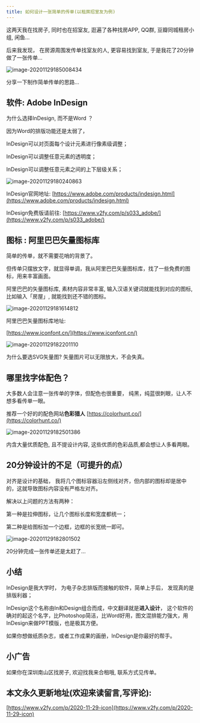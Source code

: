 ```yaml
---
title: 如何设计一张简单的传单(以租房招室友为例)
---
```


这两天我在找房子, 同时也在招室友, 逛遍了各种找房APP, QQ群, 豆瓣同城租房小组, 闲鱼...



后来我发现， 在房源周围发传单找室友的人,  更容易找到室友, 于是我花了20分钟做了一张传单...

![image-20201129185008434](https://www.v2fy.com/asset/0i/jikemiji/jikemiji-md/2020-11-29-icon.assets/image-20201129185008434.png)

分享一下制作简单传单的思路...




## 软件: Adobe InDesign



为什么选择InDesign, 而不是Word ？

因为Word的排版功能还是太弱了，

InDesign可以对页面每个设计元素进行像素级调整；

InDesign可以调整任意元素的透明度；

InDesign可以调整任意元素之间的上下层级关系；



![image-20201129180240863](https://www.v2fy.com/asset/0i/jikemiji/jikemiji-md/2020-11-29-icon.assets/image-20201129180240863.png)



InDesign官网地址: [https://www.adobe.com/products/indesign.html](https://www.adobe.com/products/indesign.html)



InDesign免费版请前往: [https://www.v2fy.com/p/s033_adobe/](https://www.v2fy.com/p/s033_adobe/)





## 图标 : 阿里巴巴矢量图标库



简单的传单，就不需要花哨的背景了。



但传单只摆放文字，就显得单调，我从阿里巴巴矢量图标库，找了一些免费的图标，用来丰富画面。



阿里巴巴的矢量图标库, 素材内容非常丰富, 输入汉语关键词就能找到对应的图标, 比如输入「房屋」,  就能找到还不错的图标。







![image-20201129181614812](https://www.v2fy.com/asset/0i/jikemiji/jikemiji-md/2020-11-29-icon.assets/image-20201129181614812.png)



阿里巴巴矢量图标库地址:

[https://www.iconfont.cn/](https://www.iconfont.cn/)



![image-20201129182201110](https://www.v2fy.com/asset/0i/jikemiji/jikemiji-md/2020-11-29-icon.assets/image-20201129182201110.png)



为什么要选SVG矢量图?  矢量图片可以无限放大，不会失真。





## 哪里找字体配色？



大多数人会注意一张传单的字体，但配色也很重要， 纯黑，纯蓝很刺眼，让人不想多看传单一眼。



推荐一个好的的配色网站**色彩猎人**  [https://colorhunt.co/](https://colorhunt.co/)



![image-20201129182501386](https://www.v2fy.com/asset/0i/jikemiji/jikemiji-md/2020-11-29-icon.assets/image-20201129182501386.png)



内含大量优质配色,  且不提设计内容,  这些优质的色彩品质,都会想让人多看两眼。







## 20分钟设计的不足（可提升的点）

对齐是设计的基础， 我将几个图标容器沿左侧线对齐，但内部的图标却是居中的，这就导致图标内容没有严格左对齐。



解决以上问题的方法有两种：

第一种是拉伸图标，让几个图标长度和宽度都统一；

第二种是给图标加一个边框，边框的长宽统一即可。



![image-20201129182801502](https://www.v2fy.com/asset/0i/jikemiji/jikemiji-md/2020-11-29-icon.assets/image-20201129182801502.png)



20分钟完成一张传单还是太赶了...



## 小结



InDesign是我大学时， 为电子杂志排版而接触的软件，简单上手后， 发现真的是排版利器；

InDesign这个名称由In和Design组合而成，中文翻译就是**进入设计**， 这个软件的确对的起这个名字，比Photoshop简洁，比Word好用，图文混排能力强大，用InDesign来做PPT模版，也是极其方便。

如果你想做纸质杂志，或者工作成果的画册，InDesign是你最好的帮手。



## 小广告



如果你在深圳南山区找房子, 欢迎找我来合租哦, 联系方式见传单。


## 本文永久更新地址(欢迎来读留言,写评论):

[https://www.v2fy.com/p/2020-11-29-icon](https://www.v2fy.com/p/2020-11-29-icon)
